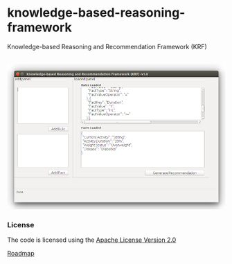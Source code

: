 # knowledge-based-reasoning-framework
Knowledge-based Reasoning and Recommendation Framework (KRF)

<br>
<img src="https://github.com/intelligent-decision-support-systems/knowledge-based-reasoning-framework/blob/gh-pages/images/krf_img.png">

### License
The code is licensed using the [Apache License Version 2.0](http://www.apache.org/licenses/LICENSE-2.0)


[Roadmap](https://github.com/intelligent-decision-support-systems/knowledge-based-reasoning-framework/wiki/Roadmap)
